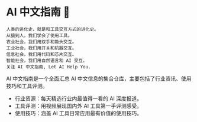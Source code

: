 # AI 中文指南 🧭

```
人类的进化史，就是和工具交互方式的进化史。
从猿到人，我们学会了使用工具。
农业社会，我们用双手和锄头交互。
工业社会，我们用开关和机器交互。
信息社会，我们用代码和芯片交互。
智能社会，我们用自然语言和 AI 交互。
关注 AI 中文指南, Let AI Help You.
```

AI 中文指南是一个全面汇总 AI 中文信息的集合仓库，主要包括了行业资讯、使用技巧和工具评测。

* 行业资源：每天精选行业内最值得一看的 AI 深度报道。
* 工具评测：用视频展现国内外 AI 工具第一手评测感受。
* 使用技巧：涵盖 AI 工具日常应用最有价值的使用技巧。
